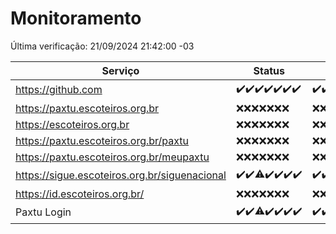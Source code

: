 # Monitoramento

Última verificação: 21/09/2024 21:42:00 -03

|Serviço|Status|Últimas 24h|
|---|---|---|
|https://github.com|<span title="2024-09-15: OK=23">✔️</span><span title="2024-09-16: OK=23">✔️</span><span title="2024-09-17: OK=24">✔️</span><span title="2024-09-18: OK=23">✔️</span><span title="2024-09-19: OK=23">✔️</span><span title="2024-09-20: OK=23">✔️</span><span title="2024-09-21: OK=1">✔️</span>|<span title="20/09/2024 23:05:00 -03 : 200">✔️</span><span title="21/09/2024 00:09:00 -03 : 200">✔️</span><span title="21/09/2024 01:09:00 -03 : 200">✔️</span><span title="21/09/2024 02:07:00 -03 : 200">✔️</span><span title="21/09/2024 03:10:00 -03 : 200">✔️</span><span title="21/09/2024 04:07:00 -03 : 200">✔️</span><span title="21/09/2024 05:09:00 -03 : 200">✔️</span><span title="21/09/2024 06:07:00 -03 : 200">✔️</span><span title="21/09/2024 07:07:00 -03 : 200">✔️</span><span title="21/09/2024 08:05:00 -03 : 200">✔️</span><span title="21/09/2024 09:12:00 -03 : 200">✔️</span><span title="21/09/2024 10:12:00 -03 : 200">✔️</span><span title="21/09/2024 11:06:00 -03 : 200">✔️</span><span title="21/09/2024 12:07:00 -03 : 200">✔️</span><span title="21/09/2024 13:09:00 -03 : 200">✔️</span><span title="21/09/2024 14:07:00 -03 : 200">✔️</span><span title="21/09/2024 15:09:00 -03 : 200">✔️</span><span title="21/09/2024 16:04:00 -03 : 200">✔️</span><span title="21/09/2024 17:07:00 -03 : 200">✔️</span><span title="21/09/2024 18:06:00 -03 : 200">✔️</span><span title="21/09/2024 19:07:00 -03 : 200">✔️</span><span title="21/09/2024 20:07:00 -03 : 200">✔️</span><span title="21/09/2024 21:42:00 -03 : 200">✔️</span>|
|https://paxtu.escoteiros.org.br|<span title="2024-09-15: Falhas=23">❌</span><span title="2024-09-16: Falhas=23">❌</span><span title="2024-09-17: Falhas=24">❌</span><span title="2024-09-18: Falhas=23">❌</span><span title="2024-09-19: Falhas=23">❌</span><span title="2024-09-20: Falhas=23">❌</span><span title="2024-09-21: Falhas=1">❌</span>|<span title="20/09/2024 23:05:00 -03 : 403">❌</span><span title="21/09/2024 00:09:00 -03 : 403">❌</span><span title="21/09/2024 01:09:00 -03 : 403">❌</span><span title="21/09/2024 02:07:00 -03 : 403">❌</span><span title="21/09/2024 03:10:00 -03 : 403">❌</span><span title="21/09/2024 04:07:00 -03 : 403">❌</span><span title="21/09/2024 05:09:00 -03 : 403">❌</span><span title="21/09/2024 06:07:00 -03 : 403">❌</span><span title="21/09/2024 07:07:00 -03 : 403">❌</span><span title="21/09/2024 08:05:00 -03 : 403">❌</span><span title="21/09/2024 09:12:00 -03 : 403">❌</span><span title="21/09/2024 10:12:00 -03 : 403">❌</span><span title="21/09/2024 11:06:00 -03 : 403">❌</span><span title="21/09/2024 12:07:00 -03 : 403">❌</span><span title="21/09/2024 13:09:00 -03 : 403">❌</span><span title="21/09/2024 14:07:00 -03 : 403">❌</span><span title="21/09/2024 15:09:00 -03 : 403">❌</span><span title="21/09/2024 16:04:00 -03 : 403">❌</span><span title="21/09/2024 17:07:00 -03 : 403">❌</span><span title="21/09/2024 18:06:00 -03 : 403">❌</span><span title="21/09/2024 19:07:00 -03 : 403">❌</span><span title="21/09/2024 20:07:00 -03 : 403">❌</span><span title="21/09/2024 21:42:00 -03 : 403">❌</span>|
|https://escoteiros.org.br|<span title="2024-09-15: Falhas=23">❌</span><span title="2024-09-16: Falhas=23">❌</span><span title="2024-09-17: Falhas=24">❌</span><span title="2024-09-18: Falhas=23">❌</span><span title="2024-09-19: Falhas=23">❌</span><span title="2024-09-20: Falhas=23">❌</span><span title="2024-09-21: Falhas=1">❌</span>|<span title="20/09/2024 23:05:00 -03 : 403">❌</span><span title="21/09/2024 00:09:00 -03 : 403">❌</span><span title="21/09/2024 01:09:00 -03 : 403">❌</span><span title="21/09/2024 02:07:00 -03 : 403">❌</span><span title="21/09/2024 03:10:00 -03 : 403">❌</span><span title="21/09/2024 04:07:00 -03 : 403">❌</span><span title="21/09/2024 05:09:00 -03 : 403">❌</span><span title="21/09/2024 06:07:00 -03 : 403">❌</span><span title="21/09/2024 07:07:00 -03 : 403">❌</span><span title="21/09/2024 08:05:00 -03 : 403">❌</span><span title="21/09/2024 09:12:00 -03 : 403">❌</span><span title="21/09/2024 10:12:00 -03 : 403">❌</span><span title="21/09/2024 11:06:00 -03 : 403">❌</span><span title="21/09/2024 12:07:00 -03 : 403">❌</span><span title="21/09/2024 13:09:00 -03 : 403">❌</span><span title="21/09/2024 14:07:00 -03 : 403">❌</span><span title="21/09/2024 15:09:00 -03 : 403">❌</span><span title="21/09/2024 16:04:00 -03 : 403">❌</span><span title="21/09/2024 17:07:00 -03 : 403">❌</span><span title="21/09/2024 18:06:00 -03 : 403">❌</span><span title="21/09/2024 19:07:00 -03 : 403">❌</span><span title="21/09/2024 20:07:00 -03 : 403">❌</span><span title="21/09/2024 21:42:00 -03 : 403">❌</span>|
|https://paxtu.escoteiros.org.br/paxtu|<span title="2024-09-15: Falhas=23">❌</span><span title="2024-09-16: Falhas=23">❌</span><span title="2024-09-17: Falhas=24">❌</span><span title="2024-09-18: Falhas=23">❌</span><span title="2024-09-19: Falhas=23">❌</span><span title="2024-09-20: Falhas=23">❌</span><span title="2024-09-21: Falhas=1">❌</span>|<span title="20/09/2024 23:05:00 -03 : 403">❌</span><span title="21/09/2024 00:09:00 -03 : 403">❌</span><span title="21/09/2024 01:09:00 -03 : 403">❌</span><span title="21/09/2024 02:07:00 -03 : 403">❌</span><span title="21/09/2024 03:10:00 -03 : 403">❌</span><span title="21/09/2024 04:07:00 -03 : 403">❌</span><span title="21/09/2024 05:09:00 -03 : 403">❌</span><span title="21/09/2024 06:07:00 -03 : 403">❌</span><span title="21/09/2024 07:07:00 -03 : 403">❌</span><span title="21/09/2024 08:05:00 -03 : 403">❌</span><span title="21/09/2024 09:12:00 -03 : 403">❌</span><span title="21/09/2024 10:12:00 -03 : 403">❌</span><span title="21/09/2024 11:06:00 -03 : 403">❌</span><span title="21/09/2024 12:07:00 -03 : 403">❌</span><span title="21/09/2024 13:09:00 -03 : 403">❌</span><span title="21/09/2024 14:07:00 -03 : 403">❌</span><span title="21/09/2024 15:09:00 -03 : 403">❌</span><span title="21/09/2024 16:04:00 -03 : 403">❌</span><span title="21/09/2024 17:07:00 -03 : 403">❌</span><span title="21/09/2024 18:06:00 -03 : 403">❌</span><span title="21/09/2024 19:07:00 -03 : 403">❌</span><span title="21/09/2024 20:07:00 -03 : 403">❌</span><span title="21/09/2024 21:42:00 -03 : 403">❌</span>|
|https://paxtu.escoteiros.org.br/meupaxtu|<span title="2024-09-15: Falhas=23">❌</span><span title="2024-09-16: Falhas=23">❌</span><span title="2024-09-17: Falhas=24">❌</span><span title="2024-09-18: Falhas=23">❌</span><span title="2024-09-19: Falhas=23">❌</span><span title="2024-09-20: Falhas=23">❌</span><span title="2024-09-21: Falhas=1">❌</span>|<span title="20/09/2024 23:05:00 -03 : 403">❌</span><span title="21/09/2024 00:09:00 -03 : 403">❌</span><span title="21/09/2024 01:09:00 -03 : 403">❌</span><span title="21/09/2024 02:07:00 -03 : 403">❌</span><span title="21/09/2024 03:10:00 -03 : 403">❌</span><span title="21/09/2024 04:07:00 -03 : 403">❌</span><span title="21/09/2024 05:09:00 -03 : 403">❌</span><span title="21/09/2024 06:07:00 -03 : 403">❌</span><span title="21/09/2024 07:07:00 -03 : 403">❌</span><span title="21/09/2024 08:05:00 -03 : 403">❌</span><span title="21/09/2024 09:12:00 -03 : 403">❌</span><span title="21/09/2024 10:12:00 -03 : 403">❌</span><span title="21/09/2024 11:06:00 -03 : 403">❌</span><span title="21/09/2024 12:07:00 -03 : 403">❌</span><span title="21/09/2024 13:09:00 -03 : 403">❌</span><span title="21/09/2024 14:07:00 -03 : 403">❌</span><span title="21/09/2024 15:09:00 -03 : 403">❌</span><span title="21/09/2024 16:04:00 -03 : 403">❌</span><span title="21/09/2024 17:07:00 -03 : 403">❌</span><span title="21/09/2024 18:06:00 -03 : 403">❌</span><span title="21/09/2024 19:07:00 -03 : 403">❌</span><span title="21/09/2024 20:07:00 -03 : 403">❌</span><span title="21/09/2024 21:42:00 -03 : 403">❌</span>|
|https://sigue.escoteiros.org.br/siguenacional|<span title="2024-09-15: OK=23">✔️</span><span title="2024-09-16: OK=23">✔️</span><span title="2024-09-17: OK=23, Falhas=1">⚠️</span><span title="2024-09-18: OK=23">✔️</span><span title="2024-09-19: OK=23">✔️</span><span title="2024-09-20: OK=23">✔️</span><span title="2024-09-21: OK=1">✔️</span>|<span title="20/09/2024 23:05:00 -03 : 200">✔️</span><span title="21/09/2024 00:09:00 -03 : 200">✔️</span><span title="21/09/2024 01:09:00 -03 : 200">✔️</span><span title="21/09/2024 02:07:00 -03 : 200">✔️</span><span title="21/09/2024 03:10:00 -03 : 200">✔️</span><span title="21/09/2024 04:07:00 -03 : 200">✔️</span><span title="21/09/2024 05:09:00 -03 : 200">✔️</span><span title="21/09/2024 06:07:00 -03 : 200">✔️</span><span title="21/09/2024 07:07:00 -03 : 200">✔️</span><span title="21/09/2024 08:05:00 -03 : 200">✔️</span><span title="21/09/2024 09:12:00 -03 : 200">✔️</span><span title="21/09/2024 10:12:00 -03 : 200">✔️</span><span title="21/09/2024 11:06:00 -03 : 200">✔️</span><span title="21/09/2024 12:07:00 -03 : 200">✔️</span><span title="21/09/2024 13:09:00 -03 : 200">✔️</span><span title="21/09/2024 14:07:00 -03 : 200">✔️</span><span title="21/09/2024 15:09:00 -03 : 200">✔️</span><span title="21/09/2024 16:04:00 -03 : 200">✔️</span><span title="21/09/2024 17:07:00 -03 : 200">✔️</span><span title="21/09/2024 18:06:00 -03 : 200">✔️</span><span title="21/09/2024 19:07:00 -03 : 200">✔️</span><span title="21/09/2024 20:07:00 -03 : 200">✔️</span><span title="21/09/2024 21:42:00 -03 : 200">✔️</span>|
|https://id.escoteiros.org.br/|<span title="2024-09-15: Falhas=23">❌</span><span title="2024-09-16: Falhas=23">❌</span><span title="2024-09-17: Falhas=24">❌</span><span title="2024-09-18: Falhas=23">❌</span><span title="2024-09-19: Falhas=23">❌</span><span title="2024-09-20: Falhas=23">❌</span><span title="2024-09-21: Falhas=1">❌</span>|<span title="20/09/2024 23:05:00 -03 : 403">❌</span><span title="21/09/2024 00:09:00 -03 : 403">❌</span><span title="21/09/2024 01:09:00 -03 : 403">❌</span><span title="21/09/2024 02:07:00 -03 : 403">❌</span><span title="21/09/2024 03:10:00 -03 : 403">❌</span><span title="21/09/2024 04:07:00 -03 : 403">❌</span><span title="21/09/2024 05:09:00 -03 : 403">❌</span><span title="21/09/2024 06:07:00 -03 : 403">❌</span><span title="21/09/2024 07:07:00 -03 : 403">❌</span><span title="21/09/2024 08:05:00 -03 : 403">❌</span><span title="21/09/2024 09:12:00 -03 : 403">❌</span><span title="21/09/2024 10:12:00 -03 : 403">❌</span><span title="21/09/2024 11:06:00 -03 : 403">❌</span><span title="21/09/2024 12:07:00 -03 : 403">❌</span><span title="21/09/2024 13:09:00 -03 : 403">❌</span><span title="21/09/2024 14:07:00 -03 : 403">❌</span><span title="21/09/2024 15:09:00 -03 : 403">❌</span><span title="21/09/2024 16:04:00 -03 : 403">❌</span><span title="21/09/2024 17:07:00 -03 : 403">❌</span><span title="21/09/2024 18:06:00 -03 : 403">❌</span><span title="21/09/2024 19:07:00 -03 : 403">❌</span><span title="21/09/2024 20:07:00 -03 : 403">❌</span><span title="21/09/2024 21:42:00 -03 : 403">❌</span>|
|Paxtu Login|<span title="2024-09-15: OK=23">✔️</span><span title="2024-09-16: OK=23">✔️</span><span title="2024-09-17: OK=23, Falhas=1">⚠️</span><span title="2024-09-18: OK=23">✔️</span><span title="2024-09-19: OK=23">✔️</span><span title="2024-09-20: OK=23">✔️</span><span title="2024-09-21: OK=1">✔️</span>|<span title="20/09/2024 23:05:00 -03 : 200">✔️</span><span title="21/09/2024 00:09:00 -03 : 200">✔️</span><span title="21/09/2024 01:09:00 -03 : 200">✔️</span><span title="21/09/2024 02:07:00 -03 : 200">✔️</span><span title="21/09/2024 03:10:00 -03 : 200">✔️</span><span title="21/09/2024 04:07:00 -03 : 200">✔️</span><span title="21/09/2024 05:09:00 -03 : 200">✔️</span><span title="21/09/2024 06:07:00 -03 : 200">✔️</span><span title="21/09/2024 07:07:00 -03 : 200">✔️</span><span title="21/09/2024 08:05:00 -03 : 200">✔️</span><span title="21/09/2024 09:12:00 -03 : 200">✔️</span><span title="21/09/2024 10:12:00 -03 : 200">✔️</span><span title="21/09/2024 11:06:00 -03 : 200">✔️</span><span title="21/09/2024 12:07:00 -03 : 200">✔️</span><span title="21/09/2024 13:09:00 -03 : 200">✔️</span><span title="21/09/2024 14:07:00 -03 : 200">✔️</span><span title="21/09/2024 15:09:00 -03 : 200">✔️</span><span title="21/09/2024 16:04:00 -03 : 200">✔️</span><span title="21/09/2024 17:07:00 -03 : 200">✔️</span><span title="21/09/2024 18:06:00 -03 : 200">✔️</span><span title="21/09/2024 19:07:00 -03 : 200">✔️</span><span title="21/09/2024 20:07:00 -03 : 200">✔️</span><span title="21/09/2024 21:42:00 -03 : 200">✔️</span>|
